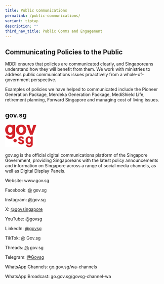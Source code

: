 ```yaml
---
title: Public Communications
permalink: /public-communications/
variant: tiptap
description: ""
third_nav_title: Public Comms and Engagement
---
```

<h2>Communicating Policies to the Public</h2>
<p></p>
<p>MDDI ensures that policies are communicated clearly, and Singaporeans
understand how they will benefit from them. We work with ministries to
address public communications issues proactively from a whole-of-government
perspective.</p>
<p></p>
<p>Examples of policies we have helped to communicated include the Pioneer
Generation Package, Merdeka Generation Package, MediShield Life, retirement
planning, Forward Singapore and managing cost of living issues.</p>
<p></p>
<h2>gov.sg</h2>
<p></p>
<div class="isomer-image-wrapper">
<img style="width: 20%;" height="auto" width="100%" alt="" src="/images/Public Comms/govsg logo.png">
</div>
<p></p>
<p><a rel="noopener noreferrer nofollow" target="_blank">gov.sg</a> is the
official digital communications platform of the Singapore Government, providing
Singaporeans with the latest policy announcements and information on Singapore
across a range of social media channels, as well as Digital Display Panels.</p>
<p>Website:&nbsp;<a rel="noopener noreferrer nofollow" target="_blank">www.gov.sg</a>
</p>
<p>Facebook:&nbsp;<a href="http://www.facebook.com/gov.sg" rel="noopener noreferrer nofollow" target="_blank">@</a>
<a rel="noopener noreferrer nofollow" target="_blank">gov.sg</a>
</p>
<p>Instagram:&nbsp;<a href="http://www.instagram.com/gov.sg" rel="noopener noreferrer nofollow" target="_blank">@</a><a rel="noopener noreferrer nofollow" target="_blank">gov.sg</a>
</p>
<p>X:&nbsp;<a href="http://www.twitter.com/govsingapore" rel="noopener noreferrer nofollow" target="_blank">@govsingapore</a>
</p>
<p>YouTube: <a href="https://www.youtube.com/channel/UCgKjHnMbrOK8xLzAwHO0aSg" rel="noopener noreferrer nofollow" target="_blank">@govsg</a>
</p>
<p>LinkedIn: <a href="http://linkedin.com/company/govsg" rel="noopener noreferrer nofollow" target="_blank">@govsg</a>
</p>
<p>TikTok:&nbsp;<a href="http://tiktok.com/@gov.sg" rel="noopener noreferrer nofollow" target="_blank">@</a>
<a rel="noopener noreferrer nofollow" target="_blank">Gov.sg</a>
</p>
<p>Threads: <a href="https://www.threads.net/@gov.sg" rel="noopener noreferrer nofollow" target="_blank">@</a>
<a rel="noopener noreferrer nofollow" target="_blank">gov.sg</a>
</p>
<p>Telegram:&nbsp;<a href="http://t.me/s/govsg" rel="noopener noreferrer nofollow" target="_blank">@Govsg</a>
</p>
<p>WhatsApp Channels:&nbsp;<a rel="noopener noreferrer nofollow" target="_blank">go.gov.sg/wa-channels</a>
</p>
<p>WhatsApp Broadcast: <a rel="noopener noreferrer nofollow" target="_blank">go.gov.sg/govsg-channel-wa</a>
</p>
<p></p>